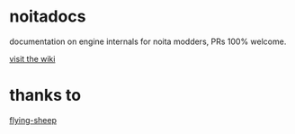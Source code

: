 # noitadocs
documentation on engine internals for noita modders, PRs 100% welcome.

[visit the wiki](https://github.com/noita-player/noitadocs/wiki)

# thanks to
[flying-sheep](https://github.com/flying-sheep)
